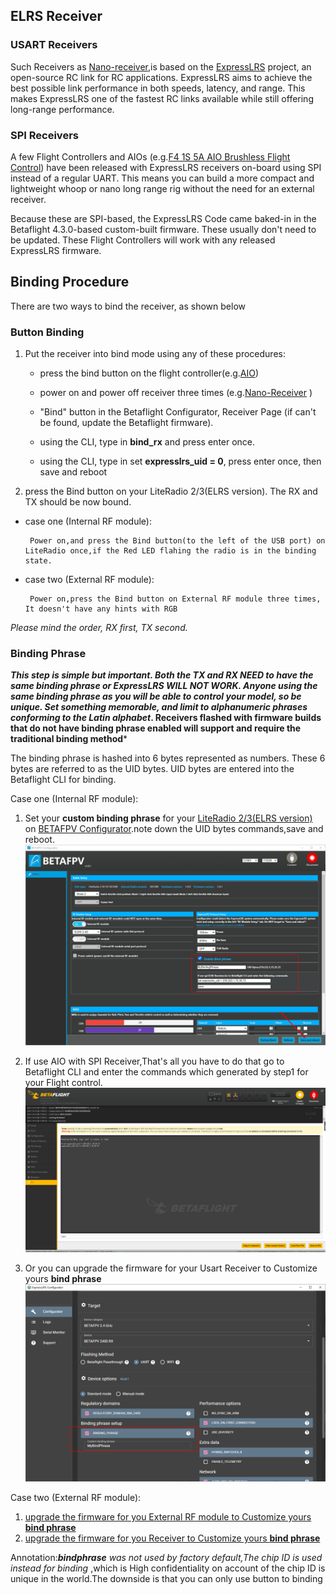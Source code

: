 ## ELRS Receiver

### USART Receivers
Such Receivers as [Nano-receiver](https://betafpv.com/collections/rx-tx/products/elrs-nano-receiver),is based on the [ExpressLRS](https://www.expresslrs.org/2.0/) project, an open-source RC link for RC applications. ExpressLRS aims to achieve the best possible link performance in both speeds, latency, and range. This makes ExpressLRS one of the fastest RC links available while still offering long-range performance.

### SPI Receivers
A few Flight Controllers and AIOs (e.g.[F4 1S 5A AIO Brushless Flight Control](https://betafpv.com/collections/components/products/f4-1s-5a-aio-brushless-flight-controller-elrs-2-4g)) have been released with ExpressLRS receivers on-board using SPI instead of a regular UART. This means you can build a more compact and lightweight whoop or nano long range rig without the need for an external receiver. 

Because these are SPI-based, the ExpressLRS Code came baked-in in the Betaflight 4.3.0-based custom-built firmware. These usually don't need to be updated. These Flight Controllers will work with any released ExpressLRS firmware.


## Binding Procedure

There are two ways to bind the receiver, as shown below
### Button Binding


1. Put the receiver into bind mode using any of these procedures:
    

	- press the bind button on the flight controller(e.g.[AIO](https://betafpv.com/collections/components/products/f4-1s-5a-aio-brushless-flight-controller-elrs-2-4g))
	
	- power on and power off receiver three times  (e.g.[Nano-Receiver](https://betafpv.com/collections/rx-tx/products/elrs-nano-receiver) )

	- "Bind" button in the Betaflight Configurator, Receiver Page (if can't be found, update the Betaflight firmware).

	- using the CLI, type in **bind_rx** and press enter once. 

	- using the CLI, type in set **expresslrs_uid = 0**, press enter once, then save and reboot


	
2. press the Bind button on your LiteRadio 2/3(ELRS version). The RX and TX should be now bound.

 - case one (Internal RF module):
 
 	 	Power on,and press the Bind button(to the left of the USB port) on LiteRadio once,if the Red LED flahing the radio is in the binding state.

 - case two (External RF module):
 		
		Power on,press the Bind button on External RF module three times, It doesn't have any hints with RGB
	
*Please mind the order, RX first, TX second.*
 
### Binding Phrase
***This step is simple but important. Both the TX and RX NEED to have the same binding phrase or ExpressLRS WILL NOT WORK. Anyone using the same binding phrase as you will be able to control your model, so be unique. Set something memorable, and limit to alphanumeric phrases conforming to the Latin alphabet*. Receivers flashed with firmware builds that do not have binding phrase enabled will support and require the traditional binding method***

The binding phrase is hashed into 6 bytes represented as numbers. These 6 bytes are referred to as the UID bytes. UID bytes are entered into the Betaflight CLI for binding.

Case one (Internal RF module):

1. Set your **custom binding phrase** for your [LiteRadio 2/3(ELRS version)](https://betafpv.com/collections/rx-tx/products/literadio-2-se-radio-transmitter?variant=39537042260102) on [BETAFPV Configurator](https://github.com/BETAFPV/BETAFPV_Configurator/releases).note down the UID bytes commands,save and reboot.
![setBindphrase](https://github.com/BETAFPV/BETAFPV_Configurator/blob/master/docs/image/setBindphrase.png)

3. If use  AIO with SPI Receiver,That's all you have to do that go to Betaflight CLI and enter the commands which generated by step1 for your Flight control. 
![setUidBytesOnCLI](https://github.com/BETAFPV/BETAFPV_Configurator/blob/master/docs/image/setUidBytesOnCLI.png)

5. Or you can upgrade the firmware for your Usart Receiver to Customize yours **bind phrase**
![upgrateElrsRxFirmware](https://github.com/BETAFPV/BETAFPV_Configurator/blob/master/docs/image/upgrateElrsRxFirmware.png)


Case two (External RF module):

1. [upgrade the firmware for you External RF module to Customize yours **bind phrase**](https://www.expresslrs.org/2.0/quick-start/tx-betafpv2400/)
2. [upgrade the firmware for you Receiver to Customize yours **bind phrase**](https://www.expresslrs.org/2.0/quick-start/rx-betafpv2400/)

Annotation:***bindphrase** was not used by factory default,The chip ID is used instead for binding* ,which is High confidentiality on account of the chip ID is unique in the world.The downside is that you can only use button to binding
